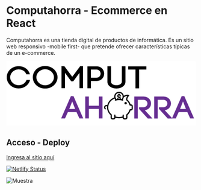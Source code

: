 # Computahorra - Ecommerce en React  

Computahorra es una tienda digital de productos de informática. Es un sitio web responsivo -mobile first- que pretende ofrecer características típicas de un e-commerce.

![Logo de Computahorra](https://raw.githubusercontent.com/selienyorbandi/computahorra/main/src/assets/img/brandLogo.png)

## Acceso - Deploy  

[Ingresa al sitio aquí](https://computahorra.netlify.app/)

[![Netlify Status](https://api.netlify.com/api/v1/badges/c9b66c7e-af3e-4903-83f6-eaeedc784846/deploy-status)](https://computahorra.netlify.app/)

![Muestra](https://i.postimg.cc/fTgYxqyF/computahorra.gif)

